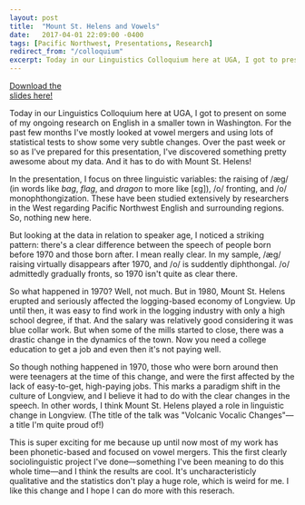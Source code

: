 ```yaml
---
layout: post
title:  "Mount St. Helens and Vowels"
date:   2017-04-01 22:09:00 -0400
tags: [Pacific Northwest, Presentations, Research]
redirect_from: "/colloquium"
excerpt: Today in our Linguistics Colloquium here at UGA, I got to present on some of my ongoing research on English in a smaller town in Washington. For the past few months I've mostly looked at vowel mergers and using lots of statistical tests to show some very subtle changes. Over the past week or so as I've prepared for this presentation, I've discovered something pretty awesome about my data. And it has to do with Mount St. Helens!
---
```


<div class="biglink"><a href="/downloads/170407-Colloquium.pdf" title="download Colloquium PDF" class="nodot">Download the <br />slides here!</a></div>

Today in our Linguistics Colloquium here at UGA, I got to present on some of my ongoing research on English in a smaller town in Washington. For the past few months I've mostly looked at vowel mergers and using lots of statistical tests to show some very subtle changes. Over the past week or so as I've prepared for this presentation, I've discovered something pretty awesome about my data. And it has to do with Mount St. Helens!

In the presentation, I focus on three linguistic variables: the raising of /æg/ (in words like *bag*, *flag*, and *dragon* to more like [ɛg]), /o/ fronting, and /o/ monophthongization. These have been studied extensively by researchers in the West regarding Pacific Northwest English and surrounding regions. So, nothing new here. 

But looking at the data in relation to speaker age, I noticed a striking pattern: there's a clear difference between the speech of people born before 1970 and those born after. I mean really clear. In my sample, /æg/ raising virtually disappears after 1970, and /o/ is suddently diphthongal. /o/ admittedly gradually fronts, so 1970 isn't quite as clear there. 

So what happened in 1970? Well, not much. But in 1980, Mount St. Helens erupted and seriously affected the logging-based economy of Longview. Up until then, it was easy to find work in the logging industry with only a high school degree, if that. And the salary was relatively good considering it was blue collar work. But when some of the mills started to close, there was a drastic change in the dynamics of the town. Now you need a college education to get a job and even then it's not paying well. 

So though nothing happened in 1970, those who were born around then were teenagers at the time of this change, and were the first affected by the lack of easy-to-get, high-paying jobs. This marks a paradigm shift in the culture of Longview, and I believe it had to do with the clear changes in the speech. In other words, I think Mount St. Helens played a role in linguistic change in Longview. (The title of the talk was "Volcanic Vocalic Changes"—a title I'm quite proud of!)

This is super exciting for me because up until now most of my work has been phonetic-based and focused on vowel mergers. This the first clearly sociolinguistic project I've done—something I've been meaning to do this whole time—and I think the results are cool. It's uncharacteristicly qualitative and the statistics don't play a huge role, which is weird for me. I like this change and I hope I can do more with this reserach.